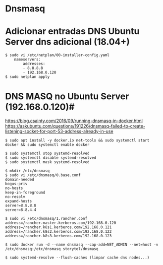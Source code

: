 # Dnsmasq

# Adicionar entradas DNS Ubuntu Server dns adicional (18.04+) #
```
$ sudo vi /etc/netplan/00-installer-config.yaml
    nameservers:
        addresses:
        - 8.8.8.8
        - 192.168.0.120
$ sudo netplan apply
```

# DNS MASQ no Ubuntu Server (192.168.0.120)#
https://blog.csainty.com/2016/09/running-dnsmasq-in-docker.html<br>
https://askubuntu.com/questions/191226/dnsmasq-failed-to-create-listening-socket-for-port-53-address-already-in-use<br>
```
$ sudo apt install -y docker.io net-tools && sudo systemctl start docker && sudo systemctl enable docker

$ sudo systemctl stop systemd-resolved
$ sudo systemctl disable systemd-resolved
$ sudo systemctl mask systemd-resolved

$ mkdir /etc/dnsmasq
$ sudo vi /etc/dnsmasq/0.base.conf
domain-needed
bogus-priv
no-hosts
keep-in-foreground
no-resolv
expand-hosts
server=8.8.8.8
server=8.8.4.4

$ sudo vi /etc/dnsmasq/1.rancher.conf
address=/rancher.master.kerberos.com/192.168.0.120
address=/rancher.k8s1.kerberos.com/192.168.0.121
address=/rancher.k8s2.kerberos.com/192.168.0.122
address=/rancher.k8s3.kerberos.com/192.168.0.123

$ sudo docker run -d --name dnsmasq --cap-add=NET_ADMIN --net=host -v /etc/dnsmasq:/etc/dnsmasq storytel/dnsmasq

$ sudo systemd-resolve --flush-caches (limpar cache dns nodes...)
```